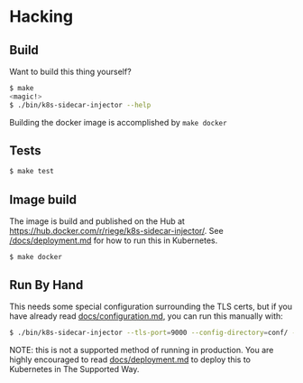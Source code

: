 # Hacking

## Build

Want to build this thing yourself?

```bash
$ make
<magic!>
$ ./bin/k8s-sidecar-injector --help
```

Building the docker image is accomplished by `make docker`

## Tests

```bash
$ make test
```



## Image build

The image is build and published on the Hub at https://hub.docker.com/r/riege/k8s-sidecar-injector/. See [/docs/deployment.md](/docs/deployment.md) for how to run this in Kubernetes.

```
$ make docker
```

## Run By Hand

This needs some special configuration surrounding the TLS certs, but if you have already read [docs/configuration.md](./docs/configuration.md), you can run this manually with:

```bash
$ ./bin/k8s-sidecar-injector --tls-port=9000 --config-directory=conf/ --tls-cert-file="${TLS_CERT_FILE}" --tls-key-file="${TLS_KEY_FILE}"
```

NOTE: this is not a supported method of running in production. You are highly encouraged to read [docs/deployment.md](./docs/deployment.md) to deploy this to Kubernetes in The Supported Way.

